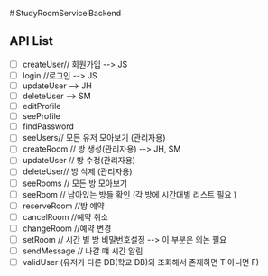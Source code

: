 # StudyRoomService Backend

## API List

- [ ] createUser// 회원가입 --> JS
- [ ] login //로그인 --> JS
- [ ] updateUser --> JH
- [ ] deleteUser --> SM
- [ ] editProfile
- [ ] seeProfile
- [ ] findPassword
- [ ] seeUsers// 모든 유저 모아보기 (관리자용)
- [ ] createRoom // 방 생성(관리자용) --> JH, SM
- [ ] updateUser // 방 수정(관리자용)
- [ ] deleteUser// 방 삭제 (관리자용)
- [ ] seeRooms // 모든 방 모아보기
- [ ] seeRoom // 남아있는 방들 확인 (각 방에 시간대별 리스트 필요 )
- [ ] reserveRoom //방 예약
- [ ] cancelRoom //예약 취소
- [ ] changeRoom //예약 변경
- [ ] setRoom // 시간 별 방 비밀번호설정 --> 이 부분은 의논 필요
- [ ] sendMessage // 나갈 떄 시간 알림
- [ ] validUser (유저가 다른 DB(학교 DB)와 조회해서 존재하면 T 아니면 F)

